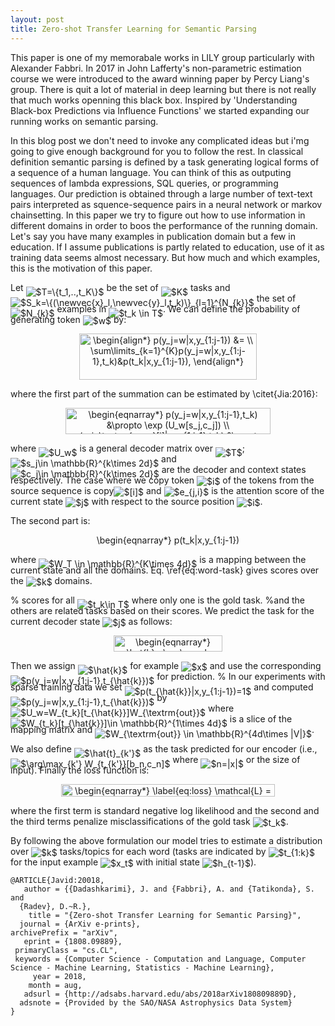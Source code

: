 ```yaml
---
layout: post
title: Zero-shot Transfer Learning for Semantic Parsing
---
```


This paper is one of my memorabale works in LILY group particularly with Alexander Fabbri.
In 2017 in John Lafferty's non-parametric estimation course we were introduced to the award winning paper by Percy Liang's group. 
There is quit a lot of material in deep learning but there is not really that much works openning this black box. 
Inspired by 'Understanding Black-box Predictions via Influence Functions' we started expanding our running works on semantic parsing. 

In this blog post we don't need to invoke any complicated ideas but i'mg going to give enough background for you to follow the rest. 
In classical definition semantic parsing is defined by a task generating logical forms of a sequence of a human language. 
You can think of this as outputing sequences of lambda expressions, SQL queries, or programming languages. 
Our prediction is obtained through a large number of text-text pairs interpreted as squence-sequence pairs in a neural network or markov chainsetting.
In this paper we try to figure out how to use information in different domains in order to boos the performance of the running domain. 
Let's say you have many examples in publication domain but a few in education.
If I assume publications is partly related to education, use of it as training data seems almost necessary. 
But how much and which examples, this is the motivation of this paper. 

Let <img alt="$T=\{t_1,..,t_K\}$" style="position:relative; top:7px;" src="https://rawgit.com/dadashkarimi/dadashkarimi.github.io/master/svgs/994984653d3a65c62ed9495be497f9d0.svg?sanitize=true"/> be the set of <img alt="$K$" style="position:relative; top:7px;" src="https://rawgit.com/dadashkarimi/dadashkarimi.github.io/master/svgs/d6328eaebbcd5c358f426dbea4bdbf70.svg?sanitize=true"/> tasks and <img alt="$S_k=\{(\newvec{x}_l,\newvec{y}_l,t_k)\}_{l=1}^{N_{k}}$" style="position:relative; top:7px;" src="https://rawgit.com/dadashkarimi/dadashkarimi.github.io/master/svgs/78931c004865a6eabb0551dd5d4a00dc.svg?sanitize=true"/> the set of <img alt="$N_{k}$" style="position:relative; top:7px;" src="https://rawgit.com/dadashkarimi/dadashkarimi.github.io/master/svgs/75f32dec48b8afd16548b1be26105644.svg?sanitize=true"/> examples in <img alt="$t_k \in T$" style="position:relative; top:7px;" src="https://rawgit.com/dadashkarimi/dadashkarimi.github.io/master/svgs/3b2c20c19a4b42c541c1ab8ae31a1caa.svg?sanitize=true"/>. We can define the probability of generating token <img alt="$w$" style="position:relative; top:2px;" src="https://rawgit.com/dadashkarimi/dadashkarimi.github.io/master/svgs/31fae8b8b78ebe01cbfbe2fe53832624.svg?sanitize=true"/> by:
<p align="center"><img alt="\begin{align*}&#10;    p(y_j=w|x,y_{1:j-1}) &amp;= \\ \sum\limits_{k=1}^{K}p(y_j=w|x,y_{1:j-1},t_k)&amp;p(t_k|x,y_{1:j-1}),&#10;\end{align*}" src="https://rawgit.com/dadashkarimi/dadashkarimi.github.io/master/svgs/29b2ad22536a27ebd593bd2b03a25cfc.svg?sanitize=true" align="middle" width="284.2851pt" height="74.602605pt"/></p>
where the first part of the summation can be estimated by \citet{Jia:2016}:
<p align="center"><img alt="\begin{eqnarray*}&#10;    p(y_j=w|x,y_{1:j-1},t_k) &amp;\propto \exp (U_w[s_j,c_j]) \\ &#10;    p(y_j=\textrm{copy}[i]|x,y_{1:j-1},t_k) &amp;\propto \exp (e_{j,i}) &#10;\end{eqnarray*}" src="https://rawgit.com/dadashkarimi/dadashkarimi.github.io/master/svgs/be14e3f36c172467edb37a608c72e570.svg?sanitize=true" align="middle" width="328.7361pt" height="41.63511pt"/></p>
where <img alt="$U_w$" style="position:relative; top:7px;" src="https://rawgit.com/dadashkarimi/dadashkarimi.github.io/master/svgs/16831da1c588eed8782f81c5be0ffc94.svg?sanitize=true"/> is a general decoder matrix over <img alt="$T$" style="position:relative; top:7px;" src="https://rawgit.com/dadashkarimi/dadashkarimi.github.io/master/svgs/2f118ee06d05f3c2d98361d9c30e38ce.svg?sanitize=true"/>; <img alt="$s_j\in \mathbb{R}^{k\times 2d}$" style="position:relative; top:7px;" src="https://rawgit.com/dadashkarimi/dadashkarimi.github.io/master/svgs/510d58ae0b056d9daa5c6219eef657da.svg?sanitize=true"/> and <img alt="$c_j\in \mathbb{R}^{k\times 2d}$" style="position:relative; top:7px;" src="https://rawgit.com/dadashkarimi/dadashkarimi.github.io/master/svgs/e69d7a7360b93c5220b105f6a9837b81.svg?sanitize=true"/> are the decoder and context states respectively.
The case where we copy token <img alt="$i$" style="position:relative; top:2px;" src="https://rawgit.com/dadashkarimi/dadashkarimi.github.io/master/svgs/77a3b857d53fb44e33b53e4c8b68351a.svg?sanitize=true"/> of the tokens from the source sequence is copy<img alt="$[i]$" style="position:relative; top:2px;" src="https://rawgit.com/dadashkarimi/dadashkarimi.github.io/master/svgs/3dc0c8cb462b1c435f7efa7285ae1dc6.svg?sanitize=true"/> and
<img alt="$e_{j,i}$" style="position:relative; top:2px;" src="https://rawgit.com/dadashkarimi/dadashkarimi.github.io/master/svgs/e288063dfc79d6fccad80ad116147133.svg?sanitize=true"/> is the attention score of the current state <img alt="$j$" style="position:relative; top:2px;" src="https://rawgit.com/dadashkarimi/dadashkarimi.github.io/master/svgs/36b5afebdba34564d884d347484ac0c7.svg?sanitize=true"/> with respect to the source position <img alt="$i$" style="position:relative; top:2px;" src="https://rawgit.com/dadashkarimi/dadashkarimi.github.io/master/svgs/77a3b857d53fb44e33b53e4c8b68351a.svg?sanitize=true"/>.

The second part is:
<p align="center"><img alt="\begin{eqnarray*}&#10;    p(t_k|x,y_{1:j-1}) \propto \exp (W_{t_k}[s_j,c_j])&#10;    \label{eq:word-task}&#10;\end{eqnarray*}" src="https://rawgit.com/dadashkarimi/dadashkarimi.github.io/master/svgs/197d4c3deab5c6041f34f2104f134d76.svg?sanitize=true" align="middle" width="231.3993pt" height="16.97751pt"/></p>
where <img alt="$W_T \in \mathbb{R}^{K\times 4d}$" style="position:relative; top:7px;" src="https://rawgit.com/dadashkarimi/dadashkarimi.github.io/master/svgs/bf754dbe24ae16cf0f0c13f6adda85e3.svg?sanitize=true"/> is a mapping between the current state and all the domains. 
Eq. \ref{eq:word-task} gives scores over the <img alt="$k$" style="position:relative; top:2px;" src="https://rawgit.com/dadashkarimi/dadashkarimi.github.io/master/svgs/63bb9849783d01d91403bc9a5fea12a2.svg?sanitize=true"/> domains.

% scores for all <img alt="$t_k\in T$" style="position:relative; top:7px;" src="https://rawgit.com/dadashkarimi/dadashkarimi.github.io/master/svgs/6e67f75bab8190574f6ee464bba0bfda.svg?sanitize=true"/> where only one is the gold task.
%and the others are related tasks based on their scores. 
We predict the task for the current decoder state <img alt="$j$" style="position:relative; top:2px;" src="https://rawgit.com/dadashkarimi/dadashkarimi.github.io/master/svgs/36b5afebdba34564d884d347484ac0c7.svg?sanitize=true"/> as follows:
<p align="center"><img alt="\begin{eqnarray*}&#10;  \hat{k}= \arg\max_k ~W_{t_k}[s_j,c_j].&#10;\end{eqnarray*}" src="https://rawgit.com/dadashkarimi/dadashkarimi.github.io/master/svgs/be7a2a8eb91e46612ba61b01ac71ea98.svg?sanitize=true" align="middle" width="173.5965pt" height="26.441415pt"/></p>
Then we assign <img alt="$\hat{k}$" style="position:relative; top:7px;" src="https://rawgit.com/dadashkarimi/dadashkarimi.github.io/master/svgs/49aba54ceee6ccc063d260ddeee91092.svg?sanitize=true"/> for example <img alt="$x$" style="position:relative; top:2px;" src="https://rawgit.com/dadashkarimi/dadashkarimi.github.io/master/svgs/332cc365a4987aacce0ead01b8bdcc0b.svg?sanitize=true"/> and use the corresponding <img alt="$p(y_j=w|x,y_{1:j-1},t_{\hat{k}})$" style="position:relative; top:7px;" src="https://rawgit.com/dadashkarimi/dadashkarimi.github.io/master/svgs/bc00b349a3c163335b85043caa042902.svg?sanitize=true"/> for prediction. 
% In our experiments with sparse training data we set <img alt="$p(t_{\hat{k}}|x,y_{1:j-1})=1$" style="position:relative; top:7px;" src="https://rawgit.com/dadashkarimi/dadashkarimi.github.io/master/svgs/1ffae3dae263ff5c5cf731745447e809.svg?sanitize=true"/> and computed <img alt="$p(y_j=w|x,y_{1:j-1},t_{\hat{k}})$" style="position:relative; top:7px;" src="https://rawgit.com/dadashkarimi/dadashkarimi.github.io/master/svgs/bc00b349a3c163335b85043caa042902.svg?sanitize=true"/> by <img alt="$U_w=W_{t_k}[t_{\hat{k}}]W_{\textrm{out}}$" style="position:relative; top:7px;" src="https://rawgit.com/dadashkarimi/dadashkarimi.github.io/master/svgs/6199fee95e2285c562bf84f5e1061b2e.svg?sanitize=true"/> where <img alt="$W_{t_k}[t_{\hat{k}}]\in \mathbb{R}^{1\times 4d}$" style="position:relative; top:7px;" src="https://rawgit.com/dadashkarimi/dadashkarimi.github.io/master/svgs/1498a1ad8a4abd41ba449d9ddc369107.svg?sanitize=true"/> is a slice of the mapping matrix and <img alt="$W_{\textrm{out}} \in \mathbb{R}^{4d\times |V|}$" style="position:relative; top:7px;" src="https://rawgit.com/dadashkarimi/dadashkarimi.github.io/master/svgs/40b2c0b50e1fe896ee936e4def3b184f.svg?sanitize=true"/>.

We also define <img alt="$\hat{t}_{k'}$" style="position:relative; top:7px;" src="https://rawgit.com/dadashkarimi/dadashkarimi.github.io/master/svgs/5c8a7f0f0ec9358ee985bf43c1d50dd1.svg?sanitize=true"/> as the task predicted for our encoder (i.e., <img alt="$\arg\max_{k'} W_{t_{k'}}[b_n,c_n]$" style="position:relative; top:7px;" src="https://rawgit.com/dadashkarimi/dadashkarimi.github.io/master/svgs/7dc157a11adcc09745a73fe8ad2efc8f.svg?sanitize=true"/> where <img alt="$n=|x|$" style="position:relative; top:7px;" src="https://rawgit.com/dadashkarimi/dadashkarimi.github.io/master/svgs/30af83ccaeeba4bb6a42c23ce2549116.svg?sanitize=true"/> or the size of input).
Finally the loss function is:
<p align="center"><img alt="\begin{eqnarray*}&#10;  \label{eq:loss}&#10;  \mathcal{L} = &amp;-\log p(y_{1:j}) + \frac{1}{2}||t_k-\hat{t}_k||^2+\frac{1}{2}||t_k-\hat{t}_{k'}||^2&#10;\end{eqnarray*}" src="https://rawgit.com/dadashkarimi/dadashkarimi.github.io/master/svgs/9b9bed26ca990ffed9ae8d0ae9767d0b.svg?sanitize=true" align="middle" width="342.7479pt" height="20.074725pt"/></p>
where the first term is standard negative log likelihood and the second and the third terms penalize misclassifications of the gold task <img alt="$t_k$" style="position:relative; top:2px;" src="https://rawgit.com/dadashkarimi/dadashkarimi.github.io/master/svgs/509bf7d4f0f63616580a39c4ed8b527d.svg?sanitize=true"/>.

By following the above formulation our model tries to estimate a distribution over <img alt="$k$" style="position:relative; top:2px;" src="https://rawgit.com/dadashkarimi/dadashkarimi.github.io/master/svgs/63bb9849783d01d91403bc9a5fea12a2.svg?sanitize=true"/> tasks/topics for each word (tasks are indicated by <img alt="$t_{1:k}$" style="position:relative; top:2px;" src="https://rawgit.com/dadashkarimi/dadashkarimi.github.io/master/svgs/aa8e457a1ba1a4a5c9303a9d05b44225.svg?sanitize=true"/> for the input example <img alt="$x_t$" style="position:relative; top:2px;" src="https://rawgit.com/dadashkarimi/dadashkarimi.github.io/master/svgs/23776aad854f2d33e83e4f4cad44e1b9.svg?sanitize=true"/> with initial state <img alt="$h_{t-1}$" style="position:relative; top:2px;" src="https://rawgit.com/dadashkarimi/dadashkarimi.github.io/master/svgs/0536b5a8288f3bf4107cbb3af2c23191.svg?sanitize=true"/>). 

```
@ARTICLE{Javid:20018,
   author = {{Dadashkarimi}, J. and {Fabbri}, A. and {Tatikonda}, S. and 
  {Radev}, D.~R.},
    title = "{Zero-shot Transfer Learning for Semantic Parsing}",
  journal = {ArXiv e-prints},
archivePrefix = "arXiv",
   eprint = {1808.09889},
 primaryClass = "cs.CL",
 keywords = {Computer Science - Computation and Language, Computer Science - Machine Learning, Statistics - Machine Learning},
     year = 2018,
    month = aug,
   adsurl = {http://adsabs.harvard.edu/abs/2018arXiv180809889D},
  adsnote = {Provided by the SAO/NASA Astrophysics Data System}
}
```
